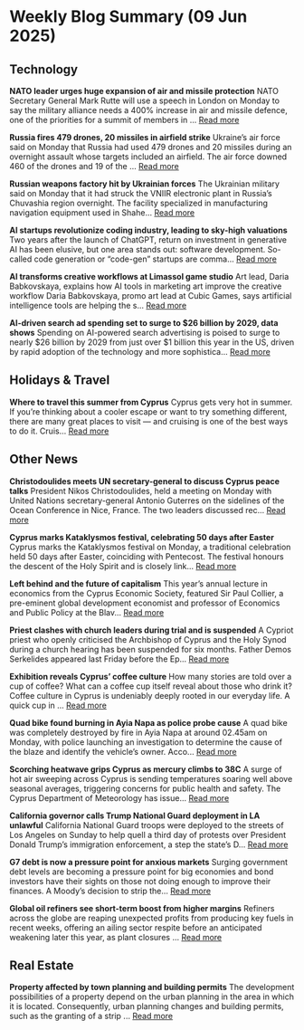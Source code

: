 # Weekly Blog Summary (09 Jun 2025)

## Technology

**NATO leader urges huge expansion of air and missile protection**
NATO Secretary General Mark Rutte will use a speech in London on Monday to say the military alliance needs a 400% increase in air and missile defence, one of the priorities for a summit of members in ...
[Read more](https://cyprus-mail.com/2025/06/09/nato-leader-urges-huge-expansion-of-air-and-missile-protection)

**Russia fires 479 drones, 20 missiles in airfield strike**
Ukraine’s air force said on Monday that Russia had used 479 drones and 20 missiles during an overnight assault whose targets included an airfield. The air force downed 460 of the drones and 19 of the ...
[Read more](https://cyprus-mail.com/2025/06/09/russia-fires-479-drones-20-missiles-in-airfield-strike)

**Russian weapons factory hit by Ukrainian forces**
The Ukrainian military said on Monday that it had struck the VNIIR electronic plant in Russia’s Chuvashia region overnight. The facility specialized in manufacturing navigation equipment used in Shahe...
[Read more](https://cyprus-mail.com/2025/06/09/russian-weapons-factory-hit-by-ukrainian-forces)

**AI startups revolutionize coding industry, leading to sky-high valuations**
Two years after the launch of ChatGPT, return on investment in generative AI has been elusive, but one area stands out: software development. So-called code generation or “code-gen” startups are comma...
[Read more](https://cyprus-mail.com/2025/06/09/ai-startups-revolutionize-coding-industry-leading-to-sky-high-valuations)

**AI transforms creative workflows at Limassol game studio**
Art lead, Daria Babkovskaya, explains how AI tools in marketing art improve the creative workflow Daria Babkovskaya, promo art lead at Cubic Games, says artificial intelligence tools are helping the s...
[Read more](https://cyprus-mail.com/2025/06/09/ai-transforms-creative-workflows-at-limassol-game-studio)

**AI-driven search ad spending set to surge to $26 billion by 2029, data shows**
Spending on AI-powered search advertising is poised to surge to nearly $26 billion by 2029 from just over $1 billion this year in the US, driven by rapid adoption of the technology and more sophistica...
[Read more](https://cyprus-mail.com/2025/06/09/ai-driven-search-ad-spending-set-to-surge-to-26-billion-by-2029-data-shows)

## Holidays & Travel

**Where to travel this summer from Cyprus**
Cyprus gets very hot in summer. If you’re thinking about a cooler escape or want to try something different, there are many great places to visit — and cruising is one of the best ways to do it. Cruis...
[Read more](https://cyprus-mail.com/2025/06/09/where-to-travel-this-summer-from-cyprus)

## Other News

**Christodoulides meets UN secretary-general to discuss Cyprus peace talks**
President Nikos Christodoulides, held a meeting on Monday with United Nations secretary-general Antonio Guterres on the sidelines of the Ocean Conference in Nice, France. The two leaders discussed rec...
[Read more](https://cyprus-mail.com/2025/06/09/christodoulides-meets-un-secretary-general-to-discuss-cyprus-peace-talks)

**Cyprus marks Kataklysmos festival, celebrating 50 days after Easter**
Cyprus marks the Kataklysmos festival on Monday, a traditional celebration held 50 days after Easter, coinciding with Pentecost. The festival honours the descent of the Holy Spirit and is closely link...
[Read more](https://cyprus-mail.com/2025/06/09/cyprus-marks-kataklysmos-festival-celebrating-50-days-after-easter)

**Left behind and the future of capitalism**
This year’s annual lecture in economics from the Cyprus Economic Society, featured Sir Paul Collier, a pre-eminent global development economist and professor of Economics and Public Policy at the Blav...
[Read more](https://cyprus-mail.com/2025/06/09/left-behind-and-the-future-of-capitalism)

**Priest clashes with church leaders during trial and is suspended**
A Cypriot priest who openly criticised the Archbishop of Cyprus and the Holy Synod during a church hearing has been suspended for six months. Father Demos Serkelides appeared last Friday before the Ep...
[Read more](https://cyprus-mail.com/2025/06/09/priest-clashes-with-church-leaders-during-trial-and-is-suspended)

**Exhibition reveals Cyprus’ coffee culture**
How many stories are told over a cup of coffee? What can a coffee cup itself reveal about those who drink it? Coffee culture in Cyprus is undeniably deeply rooted in our everyday life. A quick cup in ...
[Read more](https://cyprus-mail.com/2025/06/09/exhibition-reveals-cyprus-coffee-culture)

**Quad bike found burning in Ayia Napa as police probe cause**
A quad bike was completely destroyed by fire in Ayia Napa at around 02.45am on Monday, with police launching an investigation to determine the cause of the blaze and identify the vehicle’s owner. Acco...
[Read more](https://cyprus-mail.com/2025/06/09/quad-bike-found-burning-in-ayia-napa-as-police-probe-cause)

**Scorching heatwave grips Cyprus as mercury climbs to 38C**
A surge of hot air sweeping across Cyprus is sending temperatures soaring well above seasonal averages, triggering concerns for public health and safety. The Cyprus Department of Meteorology has issue...
[Read more](https://cyprus-mail.com/2025/06/09/scorching-heatwave-grips-cyprus-as-mercury-climbs-to-38c)

**California governor calls Trump National Guard deployment in LA unlawful**
California National Guard troops were deployed to the streets of Los Angeles on Sunday to help quell a third day of protests over President Donald Trump’s immigration enforcement, a step the state’s D...
[Read more](https://cyprus-mail.com/2025/06/09/california-governor-calls-trump-national-guard-deployment-in-la-unlawful)

**G7 debt is now a pressure point for anxious markets**
Surging government debt levels are becoming a pressure point for big economies and bond investors have their sights on those not doing enough to improve their finances. A Moody’s decision to strip the...
[Read more](https://cyprus-mail.com/2025/06/09/g7-debt-is-now-a-pressure-point-for-anxious-markets)

**Global oil refiners see short-term boost from higher margins**
Refiners across the globe are reaping unexpected profits from producing key fuels in recent weeks, offering an ailing sector respite before an anticipated weakening later this year, as plant closures ...
[Read more](https://cyprus-mail.com/2025/06/09/global-oil-refiners-see-short-term-boost-from-higher-margins)

## Real Estate

**Property affected by town planning and building permits**
The development possibilities of a property depend on the urban planning in the area in which it is located. Consequently, urban planning changes and building permits, such as the granting of a strip ...
[Read more](https://cyprus-mail.com/2025/06/09/property-affected-by-town-planning-and-building-permits)


